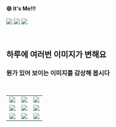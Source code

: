 <!--
#### 📫 How to reach me?
<a href="mailto:thquddnr123@gmail.com">
    <img 
        src="https://img.shields.io/badge/Gmail-d14836?style=flat-square&logo=Gmail&logoColor=white&link=mailto:thquddnr123@gmail.com"
        style="height : auto; margin-left : 60px; margin-right : 60px;"/>
</a>
-->
#### 😄 It's Me!!!

<a href="https://cybecho.notion.site/SBU-s-Archives-854ccd3338c2456a867956f26143998a" target="_blank"><img src="https://img.shields.io/badge/Portfolio-303030?style=for-the-badge&logo=Notion&logoColor=white"/></a>
<a href="https://www.instagram.com/junk_warrior_vintage/" target="_blank"><img src="https://img.shields.io/badge/@junk_warrir_vintage-E4405F?style=for-the-badge&logo=Instagram&logoColor=white"/></a>
<a href="https://www.behance.net/thquddnr125654" target="_blank"><img src="https://img.shields.io/badge/Behance-1769FF?style=for-the-badge&logo=Behance&logoColor=white"/></a>

</br>

## 하루에 여러번 이미지가 변해요
### 뭔가 있어 보이는 이미지를 감상해 봅시다

<!--
마크업 바로보기 사이트
https://dillinger.io/ 
-->
  <br/> <table>
<tr>
<td><a href='https://www.omfgdogs.com/#'><img src='https://www.random-art.org/img/large/434064.jpg'></a></td>
<td><a href='https://longdogechallenge.com/'><img src='https://www.random-art.org/img/large/433311.jpg'></a></td>
<td><a href='https://img.theqoo.net/img/rjIus.jpg'><img src='https://www.random-art.org/img/large/434488.jpg'></a></td>
</tr>
<tr>
<td><a href='https://kimjongillookingatthings.tumblr.com/'><img src='https://www.random-art.org/img/large/433307.jpg'></a></td>
<td><a href='http://www.omglasergunspewpewpew.com/'><img src='https://www.random-art.org/img/large/433941.jpg'></a></td>
<td><a href='https://name.ho9.me/'><img src='https://www.random-art.org/img/large/433656.jpg'></a></td>
</tr>
<tr>
<td><a href='https://pointerpointer.com/'><img src='https://www.random-art.org/img/large/433908.jpg'></a></td>
<td><a href='https://binarypiano.com/'><img src='https://www.random-art.org/img/large/434294.jpg'></a></td>
<td><a href='https://www.cameronsworld.net'><img src='https://www.random-art.org/img/large/433449.jpg'></a></td>
</tr>
</table>

